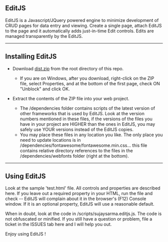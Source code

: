 ## EditJS
EditJS is a Javascript/JQuery powered engine to minimize development of CRUD pages for data entry and viewing. Create a single page, attach EditJS to the page and it automatically adds just-in-time Edit controls. Edits are managed transparently by the EditJS. 

---

## Installing EditJS

- Download [dist.zip](dist.zip) from the root directory of this repo.  
  - If you are on Windows, after you download, right-click on the ZIP file, select Properties, and at the bottom of the first page, check ON "Unblock" and click OK. 

- Extract the contents of the ZIP file into your web project.
  - The /dependencies folder contains scripts of the latest version of other frameworks that is used by EditJS. Look at the version numbers mentioned in these files, if the versions of the files you have in your project are HIGHER than the ones in EditJS, you may safely use YOUR versions instead of the EditJS copies. 
  - You may place these files in any location you like. The only place you need to update locations is in /dependencies/fontawesome/fontawesome.min.css... this file contains relative directory references to the files in the /dependencies/webfonts folder (right at the bottom).

---

## Using EditJS

Look at the sample 'test.html' file. All controls and properties are described here. If you leave out a required property in your HTML, run the file and check -- EditJS will complain about it in the browser's (F12) Console window. If it is an optional property, EditJS will use a reasonable default. 

When in doubt, look at the code in /scripts/sujaysarma.editjs.js. The code is not obfuscated or minified. 
If you still have a question or problem, file a ticket in the ISSUES tab here and I will help you out.

Enjoy using EditJS !

